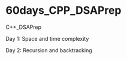 # 60days_CPP_DSAPrep
C++_DSAPrep

Day 1: Space and time complexity

Day 2: Recursion and backtracking
